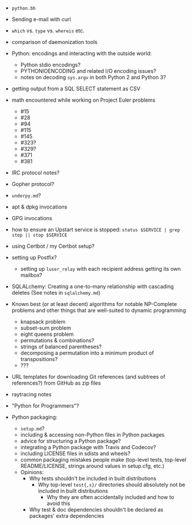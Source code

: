 - `python.bh`
- Sending e-mail with curl
- `which` vs. `type` vs. `whereis` etc.
- comparison of daemonization tools
- Python: encodings and interacting with the outside world:
    - Python stdio encodings?
    - PYTHONIOENCODING and related I/O encoding issues?
    - notes on decoding `sys.argv` in both Python 2 and Python 3?
- getting output from a SQL SELECT statement as CSV
- math encountered while working on Project Euler problems
    - #15
    - #28
    - #94
    - #115
    - #145
    - #323?
    - #329?
    - #371
    - #381
- IRC protocol notes?
- Gopher protocol?
- `underpy.md`?
- apt & dpkg invocations
- GPG invocations
- how to ensure an Upstart service is stopped: `status $SERVICE | grep stop ||
  stop $SERVICE`
- using Certbot / my Certbot setup?
- setting up Postfix?
    - setting up `luser_relay` with each recipient address getting its own
      mailbox?
- SQLALchemy: Creating a one-to-many relationship with cascading deletes (See
  notes in `sqlalchemy.md`)
- Known best (or at least decent) algorithms for notable NP-Complete problems
  and other things that are well-suited to dynamic programming
    - knapsack problem
    - subset-sum problem
    - eight queens problem
    - permutations & combinations?
    - strings of balanced parentheses?
    - decomposing a permutation into a minimum product of transpositions?
    - ???
- URL templates for downloading Git references (and subtrees of references?)
  from GitHub as zip files
- raytracing notes
- "Python for Programmers"?

- Python packaging:
    - `setup.md`?
    - including & accessing non-Python files in Python packages
    - advice for structuring a Python package?
    - integrating a Python package with Travis and Codecov?
    - including LICENSE files in sdists and wheels?
    - common packaging mistakes people make (top-level tests, top-level
      README/LICENSE, strings around values in setup.cfg, etc.)
    - Opinions:
        - Why tests shouldn't be included in built distributions
            - Why top-level `test{,s}/` directories should absolutely not be
              included in built distributions
                - Why they are often accidentally included and how to avoid
                  this
        - Why test & doc dependencies shouldn't be declared as packages' extra
          dependencies
